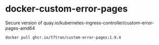 # docker-custom-error-pages
Secure version of quay.io/kubernetes-ingress-controller/custom-error-pages-amd64

    docker pull ghcr.io/t7tran/custom-error-pages:1.9.4
